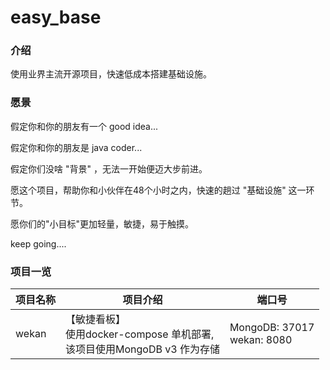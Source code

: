 # easy_base

### 介绍

使用业界主流开源项目，快速低成本搭建基础设施。

### 愿景

假定你和你的朋友有一个 good idea...

假定你和你的朋友是 java coder...

假定你们没啥 "背景" ，无法一开始便迈大步前进。

愿这个项目，帮助你和小伙伴在48个小时之内，快速的趟过 "基础设施" 这一环节。

愿你们的"小目标"更加轻量，敏捷，易于触摸。

keep going....


### 项目一览

| 项目名称 | 项目介绍                                                     | 端口号                    |
| -------- | ------------------------------------------------------------ | ----------------------------- |
| wekan    | 【敏捷看板】<br>使用docker-compose 单机部署, <br>该项目使用MongoDB v3 作为存储 | MongoDB: 37017<br>wekan: 8080 |

